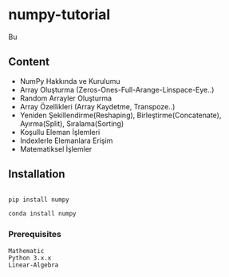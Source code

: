 # numpy-tutorial
Bu 

## Content

- NumPy Hakkında ve Kurulumu
- Array Oluşturma (Zeros-Ones-Full-Arange-Linspace-Eye..)
- Random Arrayler Oluşturma
- Array Özellikleri (Array Kaydetme, Transpoze..)
- Yeniden Şekillendirme(Reshaping), Birleştirme(Concatenate), Ayırma(Split), Sıralama(Sorting)
- Koşullu Eleman İşlemleri
- Indexlerle Elemanlara Erişim
- Matematiksel İşlemler


## Installation

```sh

pip install numpy 
```
```sh
conda install numpy
```

### Prerequisites
```
Mathematic
Python 3.x.x
Linear-Algebra
```
